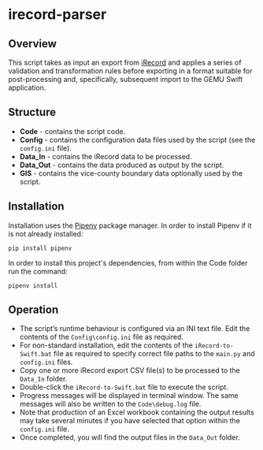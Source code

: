 # irecord-parser

## Overview
This script takes as input an export from [iRecord](https://irecord.org.uk/) and applies a series of validation and transformation rules before
exporting in a format suitable for post-processing and, specifically, subsequent import to the GEMU Swift application.

## Structure
- **Code** - contains the script code.
- **Config** - contains the configuration data files used by the script (see the `config.ini` file).
- **Data_In** - contains the iRecord data to be processed.
- **Data_Out** - contains the data produced as output by the script.
- **GIS** - contains the vice-county boundary data optionally used by the script.

##	Installation
Installation uses the [Pipenv](https://pipenv.pypa.io/en/latest/) package manager. In order to install Pipenv if it is not already installed:

`pip install pipenv`

In order to install this project's dependencies, from within the Code folder run the command:

`pipenv install`

## Operation
-	The script’s runtime behaviour is configured via an INI text file. Edit the contents of the `Config\config.ini` file as required.
-	For non-standard installation, edit the contents of the `iRecord-to-Swift.bat` file as required to specify correct file paths to the `main.py` and `config.ini` files.
-	Copy one or more iRecord export CSV file(s) to be processed to the `Data_In` folder.
-	Double-click the `iRecord-to-Swift.bat` file to execute the script.
-	Progress messages will be displayed in terminal window. The same messages will also be written to the `Code\debug.log` file. 
-	Note that production of an Excel workbook containing the output results may take several minutes if you have selected that option within the `config.ini` file.
-	Once completed, you will find the output files in the `Data_Out` folder.

